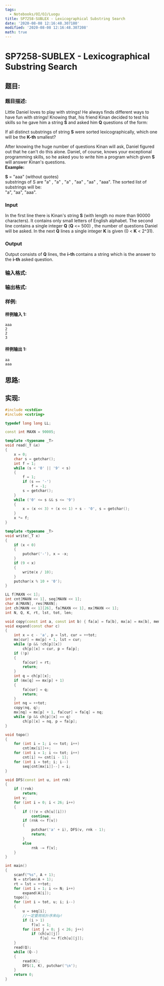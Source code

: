 ```yaml
---
tags:
  - Notebooks/OI/OJ/Luogu
title: SP7258-SUBLEX - Lexicographical Substring Search
date: '2020-08-08 12:16:48.307180'
modified: '2020-08-08 12:16:48.307208'
math: true
---
```


# SP7258-SUBLEX - Lexicographical Substring Search

## 题目:

### 题目描述:

Little Daniel loves to play with strings! He always finds different ways to have fun with strings! Knowing that, his friend Kinan decided to test his skills so he gave him a string **S** and asked him **Q** questions of the form:

If all distinct substrings of string **S** were sorted lexicographically, which one will be the **K-th** smallest?

After knowing the huge number of questions Kinan will ask, Daniel figured out that he can't do this alone. Daniel, of course, knows your exceptional programming skills, so he asked you to write him a program which given **S** will answer Kinan's questions.  
 **Example:**

**S** = "aaa" (without quotes)  
substrings of S are "a" , "a" , "a" , "aa" , "aa" , "aaa". The sorted list of substrings will be:  
"a", "aa", "aaa".

### Input

In the first line there is Kinan's string **S** (with length no more than 90000 characters). It contains only small letters of English alphabet. The second line contains a single integer **Q** (**Q** <= 500) , the number of questions Daniel will be asked. In the next **Q** lines a single integer **K** is given (0 < **K** < 2^31).

### Output

Output consists of **Q** lines, the **i-th** contains a string which is the answer to the **i-th** asked question.

### 输入格式:

### 输出格式:

### 样例:

#### 样例输入 1:

```
aaa
2
2
3

```

#### 样例输出 1:

```
aa
aaa
```

## 思路:

## 实现:

```cpp
#include <cstdio>
#include <cstring>

typedef long long LL;

const int MAXN = 90005;

template <typename _T>
void read(_T &x)
{
    x = 0;
    char s = getchar();
    int f = 1;
    while (s < '0' || '9' < s)
    {
        f = 1;
        if (s == '-')
            f = -1;
        s = getchar();
    }
    while ('0' <= s && s <= '9')
    {
        x = (x << 3) + (x << 1) + s - '0', s = getchar();
    }
    x *= f;
}

template <typename _T>
void write(_T x)
{
    if (x < 0)
    {
        putchar('-'), x = -x;
    }
    if (9 < x)
    {
        write(x / 10);
    }
    putchar(x % 10 + '0');
}

LL f[MAXN << 1];
int cnt[MAXN << 1], seq[MAXN << 1];
char A[MAXN], res[MAXN];
int ch[MAXN << 1][26], fa[MAXN << 1], mx[MAXN << 1];
int N, Q, K, rt, lst, tot, len;

void copy(const int a, const int b) { fa[a] = fa[b], mx[a] = mx[b], memcpy(ch[a], ch[b], sizeof ch[a]); }
void expand(const char c)
{
    int x = c - 'a', p = lst, cur = ++tot;
    mx[cur] = mx[p] + 1, lst = cur;
    while (p && !ch[p][x])
        ch[p][x] = cur, p = fa[p];
    if (!p)
    {
        fa[cur] = rt;
        return;
    }
    int q = ch[p][x];
    if (mx[q] == mx[p] + 1)
    {
        fa[cur] = q;
        return;
    }
    int nq = ++tot;
    copy(nq, q);
    mx[nq] = mx[p] + 1, fa[cur] = fa[q] = nq;
    while (p && ch[p][x] == q)
        ch[p][x] = nq, p = fa[p];
}

void topo()
{
    for (int i = 1; i <= tot; i++)
        cnt[mx[i]]++;
    for (int i = 1; i <= tot; i++)
        cnt[i] += cnt[i - 1];
    for (int i = tot; i; i--)
        seq[cnt[mx[i]]--] = i;
}

void DFS(const int u, int rnk)
{
    if (!rnk)
        return;
    int v;
    for (int i = 0; i < 26; i++)
    {
        if (!(v = ch[u][i]))
            continue;
        if (rnk <= f[v])
        {
            putchar('a' + i), DFS(v, rnk - 1);
            return;
        }
        else
            rnk -= f[v];
    }
}

int main()
{
    scanf("%s", A + 1);
    N = strlen(A + 1);
    rt = lst = ++tot;
    for (int i = 1; i <= N; i++)
        expand(A[i]);
    topo();
    for (int i = tot, u; i; i--)
    {
        u = seq[i];
        //一定要用拓扑序来dp!
        if (i > 1)
            f[u] = 1;
        for (int j = 0; j < 26; j++)
            if (ch[u][j])
                f[u] += f[ch[u][j]];
    }
    read(Q);
    while (Q--)
    {
        read(K);
        DFS(1, K), putchar('\n');
    }
    return 0;
}

```
